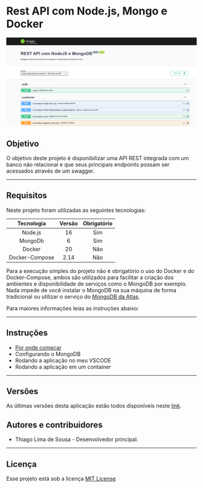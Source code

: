# Rest API com Node.js, Mongo e Docker

![example-swagger](./docs/images/swagger.png)

## Objetivo

O objetivo deste projeto é disponibilizar uma API REST integrada com um banco não relacional e que seus principais endpoints possam ser acessados através de um swagger.

---

## Requisitos

Neste projeto foram utilizadas as seguintes tecnologias:

|Tecnologia       |Versão|Obrigatório|
|:---------------:|:----:|:---------:|
|Node.js          |16    |Sim        |
|MongoDb          |6     |Sim        |
|Docker           |20    |Não        |
|Docker-Compose   |2.14  |Não        |

Para a execução simples do projeto não é obrigatório o uso do Docker e do Docker-Compose, ambos são utilizados para facilitar a criação dos ambientes e disponibilidade de serviços como o MongoDB por exemplo. Nada impede de você instalar o MongoDB na sua máquina de forma tradicional ou utilizar o serviço do [MongoDB da Atlas](https://www.mongodb.com/cloud/atlas/register).

Para maiores informações leias as instruções abaixo:

---

## Instruções

* [Por onde começar](./docs/tutorials/01-where-to-start.md)
* Configurando o MongoDB
* Rodando a aplicação no meu VSCODE
* Rodando a aplicação em um container

---

## Versões

As últimas versões desta aplicação estão todos disponíveis neste [link](https://github.com/tglima/restapi-express-mongodb/releases).


## Autores e contribuidores

* Thiago Lima de Sousa - Desenvolvedor principal.

---

## Licença

Esse projeto está sob a licença [MIT License](LICENSE)

